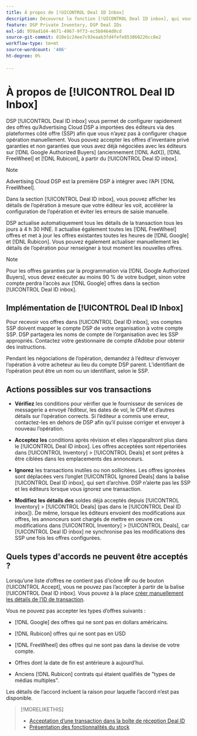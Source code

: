 ```yaml
---
title: À propos de [!UICONTROL Deal ID Inbox]
description: Découvrez la fonction [!UICONTROL Deal ID inbox], qui vous permet d’accepter les offres privées que vous avez déjà négociées avec les éditeurs sur  [!DNL Google Authorized Buyers], [!DNL FreeWheel], and [!DNL Rubicon].
feature: DSP Private Inventory, DSP Deal IDs
exl-id: 959ad1d4-4671-4967-9f73-ec5b0464d0cd
source-git-commit: d10e1c24ee7c93eaab3fd4fefe853860226cc8e2
workflow-type: tm+mt
source-wordcount: '486'
ht-degree: 0%

---
```


# À propos de [!UICONTROL Deal ID Inbox]

DSP [!UICONTROL Deal ID inbox] vous permet de configurer rapidement des offres qu’Advertising Cloud DSP a importées des éditeurs via des plateformes côté offre (SSP) afin que vous n’ayez pas à configurer chaque opération manuellement. Vous pouvez accepter les offres d’inventaire privé garanties et non garanties que vous avez déjà négociées avec les éditeurs sur [!DNL Google Authorized Buyers] (anciennement [!DNL AdX]), [!DNL FreeWheel] et [!DNL Rubicon], à partir du [!UICONTROL Deal ID inbox].

>[!NOTE]
>
>Advertising Cloud DSP est la première DSP à intégrer avec l’API [!DNL FreeWheel].

Dans la section [!UICONTROL Deal ID inbox], vous pouvez afficher les détails de l’opération à mesure que votre éditeur les voit, accélérer la configuration de l’opération et éviter les erreurs de saisie manuelle.

DSP actualise automatiquement tous les détails de la transaction tous les jours à 4 h 30 HNE. Il actualise également toutes les [!DNL FreeWheel] offres et met à jour les offres existantes toutes les heures de [!DNL Google] et [!DNL Rubicon]. Vous pouvez également actualiser manuellement les détails de l’opération pour renseigner à tout moment les nouvelles offres.

<!-- MC: I'm not sure where I got the following. Is this currently true? -->
>[!NOTE]
>
>Pour les offres garanties par la programmation via [!DNL Google Authorized Buyers], vous devez exécuter au moins 90 % de votre budget, sinon votre compte perdra l’accès aux [!DNL Google] offres dans la section [!UICONTROL Deal ID inbox].

## Implémentation de [!UICONTROL Deal ID Inbox]

Pour recevoir vos offres dans [!UICONTROL Deal ID inbox], vos comptes SSP doivent mapper le compte DSP de votre organisation à votre compte SSP. DSP partagera les noms de compte de l’organisation avec les SSP appropriés. Contactez votre gestionnaire de compte d’Adobe pour obtenir des instructions.

Pendant les négociations de l’opération, demandez à l’éditeur d’envoyer l’opération à votre acheteur au lieu du compte DSP parent. L’identifiant de l’opération peut être un nom ou un identifiant, selon le SSP.

## Actions possibles sur vos transactions

* **Vérifiez** les conditions pour vérifier que le fournisseur de services de messagerie a envoyé l’éditeur, les dates de vol, le CPM et d’autres détails sur l’opération corrects. Si l’éditeur a commis une erreur, contactez-les en dehors de DSP afin qu’il puisse corriger et envoyer à nouveau l’opération.

* **Acceptez les** conditions après révision et elles n’apparaîtront plus dans le  [!UICONTROL Deal ID inbox]. Les offres acceptées sont répertoriées dans [!UICONTROL Inventory] > [!UICONTROL Deals] et sont prêtes à être ciblées dans les emplacements des annonceurs.

* **Ignorez** les transactions inutiles ou non sollicitées. Les offres ignorées sont déplacées vers l’onglet [!UICONTROL Ignored Deals] dans la balise [!UICONTROL Deal ID inbox], qui sert d’archive. DSP n’alerte pas les SSP et les éditeurs lorsque vous ignorez une transaction.

* **Modifiez les détails des** soldes déjà acceptés depuis  [!UICONTROL Inventory] >  [!UICONTROL Deals] (pas dans le  [!UICONTROL Deal ID inbox]). De même, lorsque les éditeurs envoient des modifications aux offres, les annonceurs sont chargés de mettre en oeuvre ces modifications dans [!UICONTROL Inventory] > [!UICONTROL Deals], car [!UICONTROL Deal ID inbox] ne synchronise pas les modifications des SSP une fois les offres configurées.

## Quels types d&#39;accords ne peuvent être acceptés ?

Lorsqu’une liste d’offres ne contient pas d’icône ![Accepter](/help/dsp/assets/accept.png) ou de bouton [!UICONTROL Accept], vous ne pouvez pas l’accepter à partir de la balise [!UICONTROL Deal ID inbox]. Vous pouvez à la place [créer manuellement les détails de l’ID de transaction](/help/dsp/inventory/deal-id-create.md).

Vous ne pouvez pas accepter les types d’offres suivants :

* [!DNL Google] des offres qui ne sont pas en dollars américains.

* [!DNL Rubicon] offres qui ne sont pas en USD

* [!DNL FreeWheel] des offres qui ne sont pas dans la devise de votre compte.

* Offres dont la date de fin est antérieure à aujourd’hui.

* Anciens [!DNL Rubicon] contrats qui étaient qualifiés de &quot;types de médias multiples&quot;.

Les détails de l’accord incluent la raison pour laquelle l’accord n’est pas disponible.

>[!MORELIKETHIS]
>
>* [Acceptation d’une transaction dans la boîte de réception Deal ID](deal-id-inbox-accept.md)
>* [Présentation des fonctionnalités du stock](inventory-overview.md)

